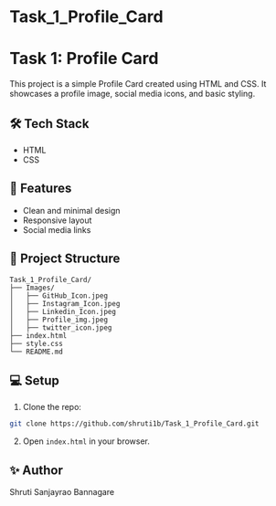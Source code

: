 # Task_1_Profile_Card
# Task 1: Profile Card

This project is a simple Profile Card created using HTML and CSS. It showcases a profile image, social media icons, and basic styling.

## 🛠️ Tech Stack
- HTML
- CSS

## 🚀 Features
- Clean and minimal design
- Responsive layout
- Social media links

## 📂 Project Structure
```
Task_1_Profile_Card/
├── Images/
│   ├── GitHub_Icon.jpeg
│   ├── Instagram_Icon.jpeg
│   ├── Linkedin_Icon.jpeg
│   ├── Profile_img.jpeg
│   ├── twitter_icon.jpeg
├── index.html
├── style.css
└── README.md
```


## 💻 Setup
1. Clone the repo:
```bash
git clone https://github.com/shruti1b/Task_1_Profile_Card.git
```
2. Open `index.html` in your browser.


## ✨ Author
Shruti Sanjayrao Bannagare

